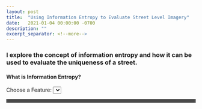 ```yaml
---
layout: post
title:  "Using Information Entropy to Evaluate Street Level Imagery"
date:   2021-01-04 00:00:00 -0700
description: ""
excerpt_separator: <!--more-->
---
```


### I explore the concept of information entropy and how it can be used to evaluate the uniqueness of a street.
<!--more-->

<style>

.caption {
  font-size: 13px;
  font-style: italic;
  margin-top:0px;
  text-align: left;
}

.references {
  font-size: 12px;
}

#container1{
    background-color: rgb(70, 70, 70);
    padding:5px;
}

.tick{
    font-size: 13px;
    color: white;
}


</style>

#### What is Information Entropy?

<label for="feature">Choose a Feature:</label>
<select class='' name="feature" id="feature"></select>
<div class="content">
  <div id="container1">
  <div id="container2"></div>
  </div>
</div>




<script src="https://d3js.org/d3.v6.min.js"></script>
<script src="{{site.url}}/assets/js/2021_01_05_street_entropy.js"></script>